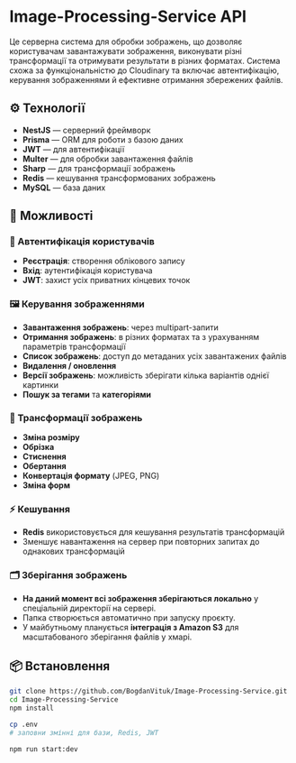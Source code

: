 # Image-Processing-Service API

Це серверна система для обробки зображень, що дозволяє користувачам завантажувати зображення, виконувати різні трансформації та отримувати результати в різних форматах. Система схожа за функціональністю до Cloudinary та включає автентифікацію, керування зображеннями й ефективне отримання збережених файлів.

## ⚙️ Технології

- **NestJS** — серверний фреймворк
- **Prisma** — ORM для роботи з базою даних
- **JWT** — для автентифікації
- **Multer** — для обробки завантаження файлів
- **Sharp** — для трансформації зображень
- **Redis** — кешування трансформованих зображень
- **MySQL** — база даних

## 🚀 Можливості

### 🔐 Автентифікація користувачів
- **Реєстрація**: створення облікового запису
- **Вхід**: аутентифікація користувача
- **JWT**: захист усіх приватних кінцевих точок

### 🖼️ Керування зображеннями
- **Завантаження зображень**: через multipart-запити
- **Отримання зображень**: в різних форматах та з урахуванням параметрів трансформації
- **Список зображень**: доступ до метаданих усіх завантажених файлів
- **Видалення / оновлення**
- **Версії зображень**: можливість зберігати кілька варіантів однієї картинки
- **Пошук за тегами** та **категоріями**

### 🎨 Трансформації зображень
- **Зміна розміру**
- **Обрізка**
- **Стиснення** 
- **Обертання**
- **Конвертація формату** (JPEG, PNG)
- **Зміна форм**

### ⚡ Кешування
- **Redis** використовується для кешування результатів трансформацій
- Зменшує навантаження на сервер при повторних запитах до однакових трансформацій

### 🗂️ Зберігання зображень

- **На даний момент всі зображення зберігаються локально** у спеціальній директорії на сервері.
- Папка створюється автоматично при запуску проєкту.
- У майбутньому планується **інтеграція з Amazon S3** для масштабованого зберігання файлів у хмарі.

## 📦 Встановлення

```bash
git clone https://github.com/BogdanVituk/Image-Processing-Service.git
cd Image-Processing-Service
npm install

cp .env
# заповни змінні для бази, Redis, JWT

npm run start:dev
